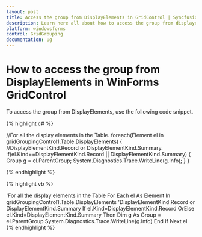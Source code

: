 ```yaml
---
layout: post
title: Access the group from DisplayElements in GridControl | Syncfusion
description: Learn here all about how to access the group from displayelements of Syncfusion Windows Forms GridControl control and more.
platform: windowsforms
control: GridGrouping
documentation: ug
---
```


# How to access the group from DisplayElements in WinForms GridControl

To access the group from DisplayElements, use the following code snippet.

 
{% highlight c# %}

//For all the display elements in the Table.
foreach(Element el in gridGroupingControl1.Table.DisplayElements)
{
//DisplayElementKind.Record or DisplayElementKind.Summary.
if(el.Kind==DisplayElementKind.Record || DisplayElementKind.Summary)
{
Group g = el.ParentGroup;
System.Diagnostics.Trace.WriteLine(g.Info);
}
}

{% endhighlight  %}

{% highlight vb %}

'For all the display elements in the Table
For Each el As Element In gridGroupingControl1.Table.DisplayElements
'DisplayElementKind.Record or DisplayElementKind.Summary
    If el.Kind=DisplayElementKind.Record OrElse el.Kind=DisplayElementKind.Summary Then
    Dim g As Group = el.ParentGroup
         System.Diagnostics.Trace.WriteLine(g.Info)
     End If
Next el
{% endhighlight  %}